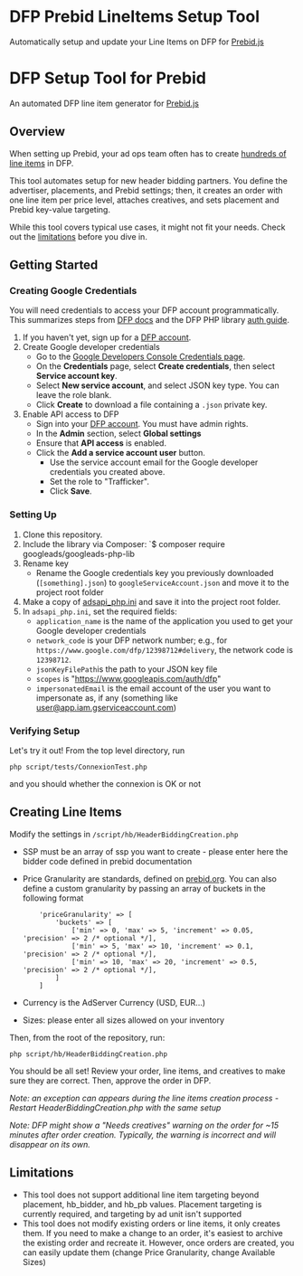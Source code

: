 # DFP Prebid LineItems Setup Tool
Automatically setup and update your Line Items on DFP for [Prebid.js](http://prebid.org/)

# DFP Setup Tool for Prebid
An automated DFP line item generator for [Prebid.js](http://prebid.org/)

## Overview
When setting up Prebid, your ad ops team often has to create [hundreds of line items](http://prebid.org/adops.html) in DFP.

This tool automates setup for new header bidding partners. You define the advertiser, placements, and Prebid settings; then, it creates an order with one line item per price level, attaches creatives, and sets placement and Prebid key-value targeting.

While this tool covers typical use cases, it might not fit your needs. Check out the [limitations](#limitations) before you dive in.

## Getting Started

### Creating Google Credentials
You will need credentials to access your DFP account programmatically. This summarizes steps from [DFP docs](https://developers.google.com/doubleclick-publishers/docs/authentication) and the DFP PHP library [auth guide](https://github.com/googleads/googleads-php-lib).
1. If you haven't yet, sign up for a [DFP account](https://www.doubleclickbygoogle.com/solutions/revenue-management/dfp/).
2. Create Google developer credentials
   * Go to the [Google Developers Console Credentials page](https://console.developers.google.com/apis/credentials).
   * On the **Credentials** page, select **Create credentials**, then select **Service account key**.
   * Select **New service account**, and select JSON key type. You can leave the role blank.
   * Click **Create** to download a file containing a `.json` private key.
3. Enable API access to DFP
   * Sign into your [DFP account](https://www.google.com/dfp/). You must have admin rights.
   * In the **Admin** section, select **Global settings**
   * Ensure that **API access** is enabled.
   * Click the **Add a service account user** button.
     * Use the service account email for the Google developer credentials you created above.
     * Set the role to "Trafficker".
     * Click **Save**.

### Setting Up
1. Clone this repository.
2. Include the library via Composer:
`$ composer require googleads/googleads-php-lib
3. Rename key
   * Rename the Google credentials key you previously downloaded (`[something].json`) to `googleServiceAccount.json` and move it to the project root folder
4. Make a copy of [adsapi_php.ini](https://github.com/googleads/googleads-php-lib/blob/master/examples/Dfp/adsapi_php.ini) and save it into the project root folder.
5. In `adsapi_php.ini`, set the required fields:
   * `application_name` is the name of the application you used to get your Google developer credentials
   * `network_code` is your DFP network number; e.g., for `https://www.google.com/dfp/12398712#delivery`, the network code is `12398712`.
   * `jsonKeyFilePath`is the path to your JSON key file
   * `scopes` is "https://www.googleapis.com/auth/dfp"
   * `impersonatedEmail` is the email account of the user you want to impersonate as, if any (something like user@app.iam.gserviceaccount.com)

### Verifying Setup
Let's try it out! From the top level directory, run

`php script/tests/ConnexionTest.php`

and you should whether the connexion is OK or not

## Creating Line Items

Modify the settings in 
`/script/hb/HeaderBiddingCreation.php`
* SSP must be an array of ssp you want to create - please enter here the bidder code defined in prebid documentation
* Price Granularity are standards, defined on [prebid.org](http://prebid.org/prebid-mobile/adops-price-granularity.html). You can also define a custom granularity by passing an array of buckets in the following format 
    
    ```
        'priceGranularity' => [ 
            'buckets' => [
                ['min' => 0, 'max' => 5, 'increment' => 0.05, 'precision' => 2 /* optional */],
                ['min' => 5, 'max' => 10, 'increment' => 0.1, 'precision' => 2 /* optional */],
                ['min' => 10, 'max' => 20, 'increment' => 0.5, 'precision' => 2 /* optional */],
            ]
        ]
    ```
* Currency is the AdServer Currency (USD, EUR...)
* Sizes: please enter all sizes allowed on your inventory 


Then, from the root of the repository, run:

`php script/hb/HeaderBiddingCreation.php`

You should be all set! Review your order, line items, and creatives to make sure they are correct. Then, approve the order in DFP.

*Note:  an exception can appears during the line items creation process - Restart HeaderBiddingCreation.php with the same setup*

*Note: DFP might show a "Needs creatives" warning on the order for ~15 minutes after order creation. Typically, the warning is incorrect and will disappear on its own.*

## Limitations
* This tool does not support additional line item targeting beyond placement, hb_bidder, and hb_pb values. Placement targeting is currently required, and targeting by ad unit isn't supported
* This tool does not modify existing orders or line items, it only creates them. If you need to make a change to an order, it's easiest to archive the existing order and recreate it. However, once orders are created, you can easily update them (change Price Granularity, change Available Sizes)
